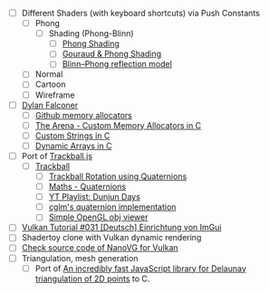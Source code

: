 - [ ] Different Shaders (with keyboard shortcuts) via Push Constants
  - [ ] Phong
    - [ ] Shading (Phong-Blinn)
      - [ ] [Phong Shading](https://www.cs.toronto.edu/~jacobson/phong-demo/)
      - [ ] [Gouraud & Phong Shading](https://github.com/ruange/Gouraud-Shading-and-Phong-Shading)
      - [ ] [Blinn–Phong reflection model](https://en.wikipedia.org/wiki/Blinn%E2%80%93Phong_reflection_model)
  - [ ] Normal
  - [ ] Cartoon
  - [ ] Wireframe
- [ ] [Dylan Falconer](https://substack.com/@falconerd)
  - [ ] [Github memory allocators](https://github.com/Falconerd/memory_allocators)
  - [ ] [The Arena - Custom Memory Allocators in C](https://bytesbeneath.com/p/the-arena-custom-memory-allocators?utm_source=profile&utm_medium=reader2)
  - [ ] [Custom Strings in C](https://bytesbeneath.com/p/custom-strings-in-c?utm_source=profile&utm_medium=reader2)
  - [ ] [Dynamic Arrays in C](https://bytesbeneath.com/p/dynamic-arrays-in-c?utm_source=profile&utm_medium=reader2)
- [ ] Port of [Trackball.js](https://github.com/rawify/Trackball.js)
  - [ ] [Trackball](https://github.com/syoyo/tinyobjloader-c/tree/master/examples/viewer)
    - [ ] [Trackball Rotation using Quaternions](https://www.xarg.org/2021/07/trackball-rotation-using-quaternions/)
    - [ ] [Maths - Quaternions](http://www.euclideanspace.com/maths/algebra/realNormedAlgebra/quaternions/index.htm)
    - [ ] [YT Playlist: Dunjun Days](https://www.youtube.com/playlist?list=PLaQBLbMIApyKsxeAlIPp-Nk1kh36mMmo_)
    - [ ] [cglm's quaternion implementation](https://github.com/recp/cglm)
    - [ ] [Simple OpenGL obj viewer](https://github.com/syoyo/tinyobjloader-c/tree/master/examples/viewer)
- [ ] [Vulkan Tutorial #031 [Deutsch] Einrichtung von ImGui](https://www.youtube.com/watch?v=PmVAwbboAfI&list=PLStQc0GqppuXgs6do23v_HKRrR32gJMm3&index=32&pp=iAQB)
- [ ] Shadertoy clone with Vulkan dynamic rendering
- [ ] [Check source code of NanoVG for Vulkan](https://github.com/danilw/nanovg_vulkan)
- [ ] Triangulation, mesh generation
  - [ ] Port of [An incredibly fast JavaScript library for Delaunay triangulation of 2D points](https://github.com/mapbox/delaunator) to C.

